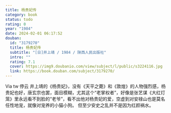 ```yaml
---
title: 杨贵妃传
category: book
status: todo
rating: 0
year: "1984"
date: 2024-02-01 06:17:52
douban:
  id: "3179270"
  title: 杨贵妃传
  subtitle: "[日]井上靖 / 1984 / 陕西人民出版社"
  intro: ""
  rating: 7.1
  cover: https://img9.doubanio.com/view/subject/l/public/s3224116.jpg
  link: https://book.douban.com/subject/3179270/
---
```


Via tw 停云 井上靖的《杨贵妃》，没有《天平之薨》和《敦煌》的人物强烈感，杨贵妃也好，唐玄宗也罢，面目模糊，尤其这个“老掌权者”，好像是张艺谋《大红灯笼》里永远看不到脸的“老爷”，看不出他对杨贵妃的爱，空虚到对安禄山也是莫名任性地宠，就像对宠养的小猫小狗。
但至少安史之乱并不是因为红颜祸水。 